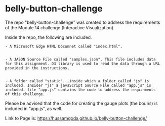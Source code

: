 # belly-button-challenge

The repo "belly-button-challenge" was created to address the requirements of the Module 14 challenge (Interactive Visualization).


Inside the repo, the following are included.


	- A Microsoft Edge HTML Documnet called "index.html".


	- A JASON Source File called "samples.json". This file includes data for this assignment. D3 library is used to read the data through a URL provided in the instructions.


	- A folder called "static"...inside which a folder called "js" is included. Insider "js" a javaScript Source File called "app.js" is included. file "app.js" contains the code to address the requirments of this challenge.


Please be advised that the code for creating the gauge plots (the bouns) is included in "app.js", as well.


Link to Page is: https://hussamgoda.github.io/belly-button-challenge/


 
